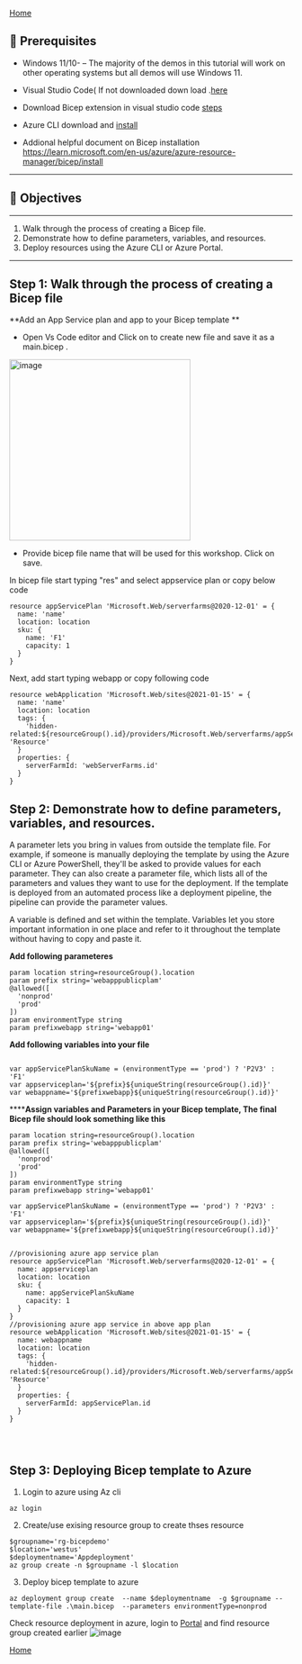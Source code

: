 [Home](https://github.com/swmannepalli/Azure-Data-Factory-CI-CD)

🤔 Prerequisites
---------------------------------------------------------------------------------------------------------------------------------------------------------

+ Windows 11/10- – The majority of the demos in this tutorial will work on other operating systems but all demos will use Windows 11.
+ Visual Studio Code( If not downloaded down load .[here](https://code.visualstudio.com/)
+ Download Bicep extension in visual studio code [steps](https://marketplace.visualstudio.com/items?itemName=ms-azuretools.vscode-bicep)
+ Azure CLI download and [install](https://learn.microsoft.com/en-us/cli/azure/install-azure-cli-windows?tabs=azure-cli)

+ Addional helpful document on Bicep installation https://learn.microsoft.com/en-us/azure/azure-resource-manager/bicep/install
---------------------------------------------------------------------------------------------------------------------------------------------------------

## :dart: Objectives
---------------------------------------------------------------------------------------------------------------------------------------------------------

1. Walk through the process of creating a Bicep file.
2. Demonstrate how to define parameters, variables, and resources.
3. Deploy resources using the Azure CLI or Azure Portal.

---------------------------------------------------------------------------------------------------------------------------------------------------------
**Step 1: Walk through the process of creating a Bicep file**
---------------------------------------------------------------------------------------------------------------------------------------------------------

**Add an App Service plan and app to your Bicep template
**

+ Open Vs Code editor and Click on to create new file and save it as a main.bicep .
<img width="322" alt="image" src="https://user-images.githubusercontent.com/24537906/220178524-b9fc31b1-ce71-4425-beb9-f1f9f2641690.png">

+ Provide bicep file name that will be used for this workshop. Click on save.

In bicep file start typing "res" and select appservice plan or copy below code

```
resource appServicePlan 'Microsoft.Web/serverfarms@2020-12-01' = {
  name: 'name'
  location: location
  sku: {
    name: 'F1'
    capacity: 1
  }
}
```

Next, add start typing webapp or copy following code

```
resource webApplication 'Microsoft.Web/sites@2021-01-15' = {
  name: 'name'
  location: location
  tags: {
    'hidden-related:${resourceGroup().id}/providers/Microsoft.Web/serverfarms/appServicePlan': 'Resource'
  }
  properties: {
    serverFarmId: 'webServerFarms.id'
  }
}
```




**Step 2: Demonstrate how to define parameters, variables, and resources.** 
---------------------------------------------------------------------------------------------------------------------------------------------------------
A parameter lets you bring in values from outside the template file. For example, if someone is manually deploying the template by using the Azure CLI or Azure PowerShell, they'll be asked to provide values for each parameter. They can also create a parameter file, which lists all of the parameters and values they want to use for the deployment. If the template is deployed from an automated process like a deployment pipeline, the pipeline can provide the parameter values.

A variable is defined and set within the template. Variables let you store important information in one place and refer to it throughout the template without having to copy and paste it.

**Add following parameteres**
```
param location string=resourceGroup().location
param prefix string='webapppublicplam'
@allowed([
  'nonprod'
  'prod'
])
param environmentType string
param prefixwebapp string='webapp01'

```

**Add following variables into your file**
```

var appServicePlanSkuName = (environmentType == 'prod') ? 'P2V3' : 'F1'
var appserviceplan='${prefix}${uniqueString(resourceGroup().id)}'
var webappname='${prefixwebapp}${uniqueString(resourceGroup().id)}'
```

******Assign variables and Parameters in your Bicep template, The final Bicep file should look something like this** 
```
param location string=resourceGroup().location
param prefix string='webapppublicplam'
@allowed([
  'nonprod'
  'prod'
])
param environmentType string
param prefixwebapp string='webapp01'

var appServicePlanSkuName = (environmentType == 'prod') ? 'P2V3' : 'F1'
var appserviceplan='${prefix}${uniqueString(resourceGroup().id)}'
var webappname='${prefixwebapp}${uniqueString(resourceGroup().id)}'


//provisioning azure app service plan
resource appServicePlan 'Microsoft.Web/serverfarms@2020-12-01' = {
  name: appserviceplan
  location: location
  sku: {
    name: appServicePlanSkuName
    capacity: 1
  }
}
//provisioning azure app service in above app plan
resource webApplication 'Microsoft.Web/sites@2021-01-15' = {
  name: webappname
  location: location
  tags: {
    'hidden-related:${resourceGroup().id}/providers/Microsoft.Web/serverfarms/appServicePlan': 'Resource'
  }
  properties: {
    serverFarmId: appServicePlan.id
  }
}




```


Step 3: Deploying Bicep template to Azure
---------------------------------------------------------------------------------------------------------------------------------------------------------

1. Login to azure using Az cli

```
az login
```

2. Create/use exising resource group to create thses resource

```
$groupname='rg-bicepdemo'
$location='westus'
$deploymentname='Appdeployment'
az group create -n $groupname -l $location
```

3. Deploy bicep template  to azure
```
az deployment group create  --name $deploymentname  -g $groupname --template-file .\main.bicep  --parameters environmentType=nonprod
```

Check resource deployment in azure, login to [Portal](https://portal.azure.com) and find resource group created earlier
![image](https://user-images.githubusercontent.com/24537906/220200734-46959726-44a3-45bc-a36b-b09daee48484.png)


[Home](https://github.com/swmannepalli/Azure-Data-Factory-CI-CD)
